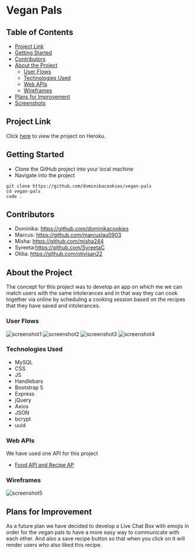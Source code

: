 <h1>Vegan Pals</h1>

<h2> Table of Contents </h2>

- [Project Link](#project-link)
- [Getting Started](#getting-started)
- [Contributors](#contributors)
- [About the Project](#about-the-project)
  - [User Flows](#user-flows)
  - [Technologies Used](#technologies-used)
  - [Web APIs](#web-apis)
  - [Wireframes](#wireframes)
- [Plans for Improvement](#plans-for-improvement)
- [Screenshots](#screenshots)

## Project Link

Click [here](https://stormy-stream-13655.herokuapp.com/) to view the project on Heroku.

## Getting Started

- Clone the GitHub project into your local machine
- Navigate into the project

```
git clone https://github.com/dominikacookies/vegan-pals
cd vegan-pals
code .
```

## Contributors

- Dominika: https://github.com/dominikacookies
- Marcus: https://github.com/marcuslau0903
- Misha: https://github.com/misha244
- Syreeta:https://github.com/SyreetaC
- Otilia: https://github.com/otivisan22

## About the Project

The concept for this project was to develop an app on which me we can match users with the same intolerances and in that way they can cook together via online by scheduling a cooking session based on the recipes that they have saved and intolerances.

### User Flows

![screenshot1](public/assets/screenshots/first.png)
![screenshot2](public/assets/screenshots/second.png)
![screenshot3](public/assets/screenshots/third.png)
![screenshot4](public/assets/screenshots/forth.png)

### Technologies Used

- MySQL
- CSS
- JS
- Handlebars
- Bootstrap 5
- Express
- jQuery
- Axios
- JSON
- bcrypt
- uuid

### Web APIs

We have used one API for this project

- [Food API and Recipe AP](https://spoonacular.com/food-api/)

### Wireframes

![screenshot5](public/assets/screenshots/Wireframe.png)

## Plans for Improvement

As a future plan we have decided to develop a Live Chat Box with emojis in order for the vegan pals to have a more easy way to communicate with each other. And also a save recipe button so that when you click on it will render users who also liked this recipe.

